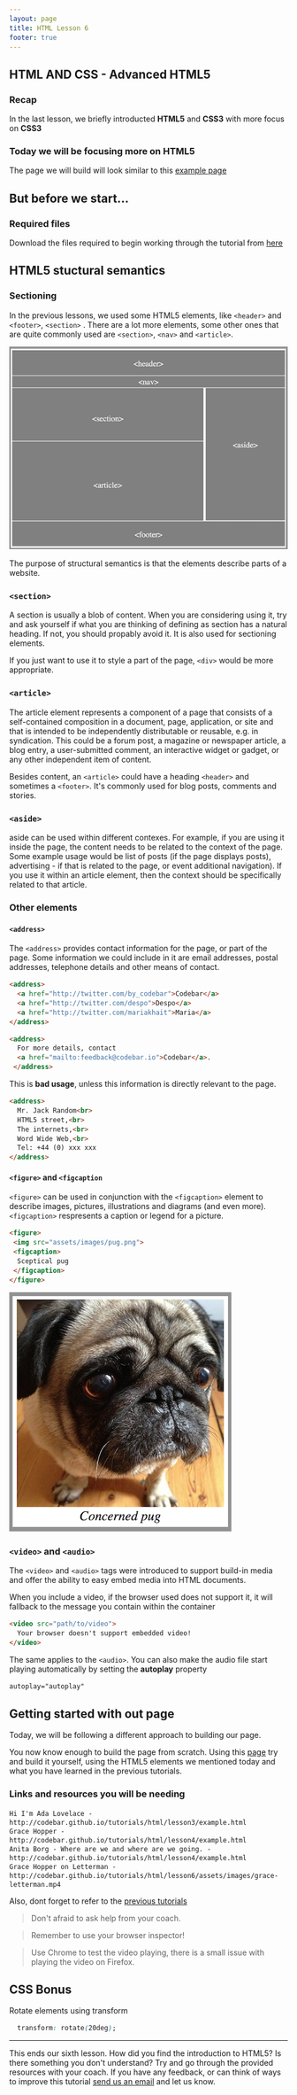 ```yaml
---
layout: page
title: HTML Lesson 6
footer: true
---
```


##  HTML AND CSS - Advanced HTML5

### Recap

In the last lesson, we briefly introducted **HTML5** and **CSS3** with more focus on **CSS3**

### Today we will be focusing more on HTML5

The page we will build will look similar to this [example page](http://codebar.github.io/tutorials/html/lesson6/example.html "Women in Programming")

## But before we start...

### Required files

Download the files required to begin working through the tutorial from [here](https://gist.github.com/despo/7680133)


## HTML5 stuctural semantics

### Sectioning

In the previous lessons, we used some HTML5 elements, like `<header>` and `<footer>`, `<section>` . There are a lot more elements, some other ones that are quite commonly used are `<section>`, `<nav>` and `<article>`.

![](assets/images/html5-example.png)

 The purpose of structural semantics is that the elements describe parts of a website.

### `<section>`
A section is usually a blob of content. When you are considering using it, try and ask yourself if what you are thinking of defining as section has a natural heading. If not, you should propably avoid it. It is also used for sectioning elements.

If you just want to use it to style a part of the page, `<div>` would be more appropriate.

### `<article>`
The article element represents a component of a page that consists of a self-contained composition in a document, page, application, or site and that is intended to be independently distributable or reusable, e.g. in syndication. This could be a forum post, a magazine or newspaper article, a blog entry, a user-submitted comment, an interactive widget or gadget, or any other independent item of content.

Besides content, an `<article>` could have a heading `<header>` and sometimes a `<footer>`. It's commonly used for blog posts, comments and stories.

### `<aside>`
aside can be used within different contexes. For example, if you are using it inside the page, the content needs to be  related to the context of the page. Some example usage would be list of posts (if the page displays posts), advertising - if that is related to the page, or event additional navigation). If you use it within an article element, then the context should be specifically related to that article.

### Other elements

#### `<address>`
The `<address>` provides contact information for the page, or part of the page. Some information we could include in it are email addresses, postal addresses, telephone details and other means of contact.

```html
<address>
  <a href="http://twitter.com/by_codebar">Codebar</a>
  <a href="http://twitter.com/despo">Despo</a>
  <a href="http://twitter.com/mariakhait">Maria</a>
</address>
```

```html
<address>
  For more details, contact
  <a href="mailto:feedback@codebar.io">Codebar</a>.
 </address>
```

This is **bad usage**, unless this information is directly relevant to the page.

```html
<address>
  Mr. Jack Random<br>
  HTML5 street,<br>
  The internets,<br>
  Word Wide Web,<br>
  Tel: +44 (0) xxx xxx
</address>
```

#### `<figure>` and `<figcaption`
`<figure>` can be used in conjunction with the `<figcaption>` element to describe images, pictures, illustrations and diagrams (and even more).
`<figcaption>` respresents a caption or legend for a picture.

```html
<figure>
 <img src="assets/images/pug.png">
 <figcaption>
  Sceptical pug
 </figcaption>
</figure>
```

![](assets/images/concerned-pug.png)

### `<video>` and `<audio>`
The `<video>` and `<audio>` tags were introduced to support build-in media and offer the ability to easy embed media into HTML documents.

When you include a video, if the browser used does not support it, it will fallback to the message you contain within the container

```html
<video src="path/to/video">
  Your browser doesn't support embedded video!
</video>
```

The same applies to the `<audio>`. You can also make the audio file start playing automatically by setting the **autoplay** property

```html
autoplay="autoplay"
```

## Getting started with out page

Today, we will be following a different approach to building our page.

You now know enough to build the page from scratch. Using this [page](http://codebar.github.io/tutorials/html/lesson6/index.html "Women in Programming") try and build it yourself, using the HTML5 elements we mentioned today and what you have learned in the previous tutorials.


### Links and resources you will be needing

```
Hi I'm Ada Lovelace - http://codebar.github.io/tutorials/html/lesson3/example.html
Grace Hopper - http://codebar.github.io/tutorials/html/lesson4/example.html
Anita Borg - Where are we and where are we going. - http://codebar.github.io/tutorials/html/lesson4/example.html
Grace Hopper on Letterman - http://codebar.github.io/tutorials/html/lesson6/assets/images/grace-letterman.mp4

```

Also, dont forget to refer to the [previous tutorials](http://codebar.github.io/tutorials)

> Don't afraid to ask help from your coach.

> Remember to use your browser inspector!

> Use Chrome to test the video playing, there is a small issue with playing the video on Firefox.

## CSS Bonus

Rotate elements using transform

```css
  transform: rotate(20deg);
```


-----
This ends our sixth lesson. How did you find the introduction to HTML5? Is there something you don't understand? Try and go through the provided resources with your coach. If you have any feedback, or can think of ways to improve this tutorial [send us an email](mailto:feedback@codebar.io) and let us know.
